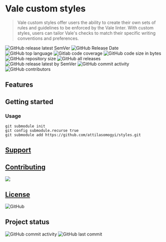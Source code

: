 # Vale custom styles

> Vale custom styles offer users the ability to create their own sets of rules and guidelines to be enforced by the Vale linter. With custom styles, users can tailor Vale's checks to match their specific writing conventions and preferences.

<p align="left">
  <img
    src="https://img.shields.io/github/v/release/attilasomogyi/styles"
    alt="GitHub release latest SemVer"
  />
  <img
    src="https://img.shields.io/github/release-date/attilasomogyi/styles"
    alt="GitHub Release Date"
  />
  <img
    src="https://img.shields.io/github/languages/top/attilasomogyi/styles"
    alt="GitHub top language"
  />
  <img
    src="https://img.shields.io/gitlab/coverage/attilasomogyi/styles/main"
    alt="Gitlab code coverage"
  />
  <img
    src="https://img.shields.io/github/languages/code-size/attilasomogyi/styles"
    alt="GitHub code size in bytes"
  />
  <img
    src="https://img.shields.io/github/repo-size/attilasomogyi/styles"
    alt="GitHub repository size"
  />
  <img
    src="https://img.shields.io/github/downloads/attilasomogyi/styles/total"
    alt="GitHub all releases"
  />
  <img
    src="https://img.shields.io/github/downloads/attilasomogyi/styles/latest/total"
    alt="GitHub release latest by SemVer"
  />
  <img
    src="https://img.shields.io/github/commit-activity/y/attilasomogyi/styles"
    alt="GitHub commit activity"
  />
  <img
    src="https://img.shields.io/github/contributors/attilasomogyi/styles"
    alt="GitHub contributors"
  />
</p>

## Features

## Getting started

### Usage

```shell
git submodule init
git config submodule.recurse true
git submodule add https://github.com/attilasomogyi/styles.git
```

## [Support](https://github.com/attilasomogyi/styles/blob/main/SUPPORT.md)

## [Contributing](https://github.com/attilasomogyi/styles/blob/main/CONTRIBUTING.md)

<a href="https://github.com/attilasomogyi/styles/graphs/contributors">
  <img src="https://contrib.rocks/image?repo=attilasomogyi/styles" />
</a>

## [License](https://github.com/attilasomogyi/styles/blob/main/LICENSE)

<p>
  <img
    src="https://img.shields.io/github/license/attilasomogyi/styles"
    alt="GitHub"
  />
<p/>

## Project status

<p>
  <img
    src="https://img.shields.io/github/commit-activity/y/attilasomogyi/styles"
    alt="GitHub commit activity"
  />
  <img
      src="https://img.shields.io/github/last-commit/attilasomogyi/styles"
      alt="GitHub last commit"
  />
</p>
